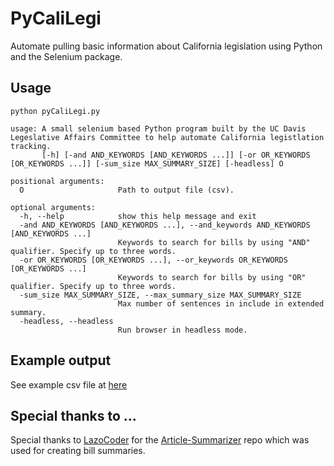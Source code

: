 # PyCaliLegi

Automate pulling basic information about California legislation using Python 
and the Selenium package.

## Usage

`python pyCaliLegi.py`

```
usage: A small selenium based Python program built by the UC Davis Legeslative Affairs Committee to help automate California legistlation tracking.
       [-h] [-and AND_KEYWORDS [AND_KEYWORDS ...]] [-or OR_KEYWORDS [OR_KEYWORDS ...]] [-sum_size MAX_SUMMARY_SIZE] [-headless] O

positional arguments:
  O                     Path to output file (csv).

optional arguments:
  -h, --help            show this help message and exit
  -and AND_KEYWORDS [AND_KEYWORDS ...], --and_keywords AND_KEYWORDS [AND_KEYWORDS ...]
                        Keywords to search for bills by using "AND" qualifier. Specify up to three words.
  -or OR_KEYWORDS [OR_KEYWORDS ...], --or_keywords OR_KEYWORDS [OR_KEYWORDS ...]
                        Keywords to search for bills by using "OR" qualifier. Specify up to three words.
  -sum_size MAX_SUMMARY_SIZE, --max_summary_size MAX_SUMMARY_SIZE
                        Max number of sentences in include in extended summary.
  -headless, --headless
                        Run browser in headless mode.
```

## Example output

See example csv file at [here](exmples/example)

## Special thanks to ...

Special thanks to [LazoCoder]('https://github.com/LazoCoder') for the
[Article-Summarizer](https://github.com/LazoCoder/Article-Summarizer) repo
which was used for creating bill summaries.
